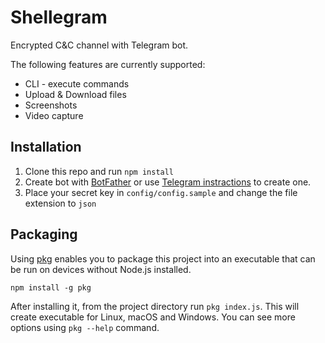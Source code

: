 # Shellegram

Encrypted C&C channel with Telegram bot.

The following features are currently supported:
- CLI - execute commands
- Upload & Download files
- Screenshots
- Video capture

## Installation
1. Clone this repo and run `npm install`
2. Create bot with [BotFather](https://telegram.me/BotFather) or use [Telegram instractions](https://telegram.org/blog/bot-revolution) to create one.
3. Place your secret key in `config/config.sample` and change the file extension to `json`

## Packaging
Using [pkg](https://github.com/vercel/pkg) enables you to package this project into an executable that can be run on devices without Node.js installed.

```
npm install -g pkg
```
After installing it, from the project directory run `pkg index.js`. This will create executable for Linux, macOS and Windows. You can see more options using `pkg --help` command.


